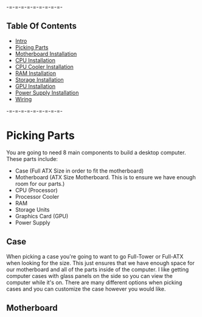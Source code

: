-=-=-=-=-=-=-=-=-=-

Table Of Contents
-------------------
* [Intro](./README.md)
* [Picking Parts](./parts.md)
* [Motherboard Installation](./mobo.md)
* [CPU Installation](./cpu.md)
* [CPU Cooler Installation](./cooler.md)
* [RAM Installation](./ram.md)
* [Storage Installation](./storage.md)
* [GPU Installation](./gpu.md)
* [Power Supply Installation](./psu.md)
* [Wiring](./wiring.md)

-=-=-=-=-=-=-=-=-=-

Picking Parts
=============

You are going to need 8 main components to build a desktop computer. These parts include:
* Case (Full ATX Size in order to fit the motherboard)
* Motherboard (ATX Size Motherboard. This is to ensure we have enough room for our parts.)
* CPU (Processor)
* Processor Cooler
* RAM
* Storage Units
* Graphics Card (GPU)
* Power Supply

Case
-----
When picking a case you're going to want to go Full-Tower or Full-ATX when looking for the size. This just ensures that we have enough space for our motherboard and all of the parts inside of the computer. I like getting computer cases with glass panels on the side so you can view the computer while it's on. There are many different options when picking cases and you can customize the case however you would like.

Motherboard
-----


